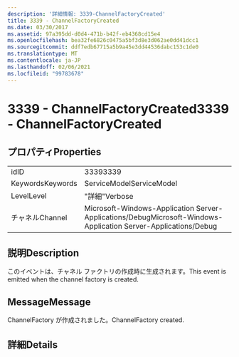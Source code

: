 ```yaml
---
description: '詳細情報: 3339-ChannelFactoryCreated'
title: 3339 - ChannelFactoryCreated
ms.date: 03/30/2017
ms.assetid: 97a395dd-d0d4-471b-b42f-eb4368cd15e4
ms.openlocfilehash: bea32fe6826c0475a5bf3d8e3d062ae0dd41dcc1
ms.sourcegitcommit: ddf7edb67715a5b9a45e3dd44536dabc153c1de0
ms.translationtype: MT
ms.contentlocale: ja-JP
ms.lasthandoff: 02/06/2021
ms.locfileid: "99783678"
---
```

# <a name="3339---channelfactorycreated"></a><span data-ttu-id="9edeb-103">3339 - ChannelFactoryCreated</span><span class="sxs-lookup"><span data-stu-id="9edeb-103">3339 - ChannelFactoryCreated</span></span>

## <a name="properties"></a><span data-ttu-id="9edeb-104">プロパティ</span><span class="sxs-lookup"><span data-stu-id="9edeb-104">Properties</span></span>  
  
|||  
|-|-|  
|<span data-ttu-id="9edeb-105">id</span><span class="sxs-lookup"><span data-stu-id="9edeb-105">ID</span></span>|<span data-ttu-id="9edeb-106">3339</span><span class="sxs-lookup"><span data-stu-id="9edeb-106">3339</span></span>|  
|<span data-ttu-id="9edeb-107">Keywords</span><span class="sxs-lookup"><span data-stu-id="9edeb-107">Keywords</span></span>|<span data-ttu-id="9edeb-108">ServiceModel</span><span class="sxs-lookup"><span data-stu-id="9edeb-108">ServiceModel</span></span>|  
|<span data-ttu-id="9edeb-109">Level</span><span class="sxs-lookup"><span data-stu-id="9edeb-109">Level</span></span>|<span data-ttu-id="9edeb-110">"詳細"</span><span class="sxs-lookup"><span data-stu-id="9edeb-110">Verbose</span></span>|  
|<span data-ttu-id="9edeb-111">チャネル</span><span class="sxs-lookup"><span data-stu-id="9edeb-111">Channel</span></span>|<span data-ttu-id="9edeb-112">Microsoft-Windows-Application Server-Applications/Debug</span><span class="sxs-lookup"><span data-stu-id="9edeb-112">Microsoft-Windows-Application Server-Applications/Debug</span></span>|  
  
## <a name="description"></a><span data-ttu-id="9edeb-113">説明</span><span class="sxs-lookup"><span data-stu-id="9edeb-113">Description</span></span>  

 <span data-ttu-id="9edeb-114">このイベントは、チャネル ファクトリの作成時に生成されます。</span><span class="sxs-lookup"><span data-stu-id="9edeb-114">This event is emitted when the channel factory is created.</span></span>  
  
## <a name="message"></a><span data-ttu-id="9edeb-115">Message</span><span class="sxs-lookup"><span data-stu-id="9edeb-115">Message</span></span>  

 <span data-ttu-id="9edeb-116">ChannelFactory が作成されました。</span><span class="sxs-lookup"><span data-stu-id="9edeb-116">ChannelFactory created.</span></span>  
  
## <a name="details"></a><span data-ttu-id="9edeb-117">詳細</span><span class="sxs-lookup"><span data-stu-id="9edeb-117">Details</span></span>
